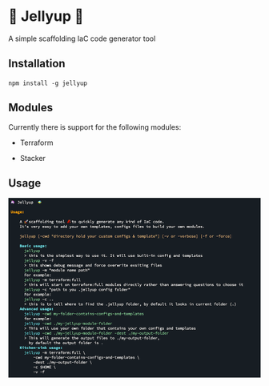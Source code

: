 # 🦄 Jellyup  🐠

A simple scaffolding IaC code generator tool

## Installation
```
npm install -g jellyup
```

## Modules
Currently there is support for the following modules:

* Terraform

* Stacker 


## Usage

![Usage](docs/imgs/usage.png)
